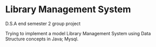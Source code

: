 # Library Management System

D.S.A end semester 2 group project

Trying to implement a model Library Management System using Data Structure concepts in Java; Mysql.
